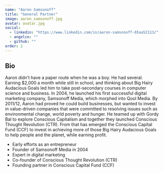 ```yaml
---
name: "Aaron Samsonoff"
title: "General Partner"
image: aaron_samsonoff.jpg
avatar: avatar.jpg
social:
  - linkedin: "https://www.linkedin.com/in/aaron-samsonoff-65aa52113/"
  - angelco: ""
  - github: ""
order: 2
---
```


## Bio

Aaron didn’t have a paper route when he was a boy. He had several. Earning $2,000 a month while still in school, and thinking about Big Hairy Audacious Goals led him to take post-secondary courses in computer science and business. In 2004, he launched his first successful digital marketing company, Samsonoff Media, which morphed into Qool Media. By 2011/12, Aaron had proved he could build businesses, but wanted to invest in value-driven companies that were committed to resolving issues such as environmental change, world poverty and hunger. He teamed up with Gordy Bal to explore Conscious Capitalism and together they launched Conscious Thought Revolution (CTR). From that has emerged the Conscious Capital Fund (CCF) to invest in achieving more of those Big Hairy Audacious Goals to help people and the planet, while earning profit.

- Early efforts as an entrepreneur
- Founder of Samsonoff Media in 2004
- Expert in digital marketing
- Co-founder of Conscious Thought Revolution (CTR)
- Founding partner in Conscious Capital Fund (CCF)
